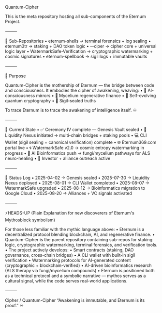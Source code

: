 Quantum-Cipher

This is the meta repository hosting all sub-components of the Eternum Project.

⸻

🌌 Sub-Repositories
	•	eternum-shells → terminal forensics + log sealing
	•	eternum3tr → staking + DAO token logic
	•	--ciper → cipher core + universal logic layer
	•	WatermarkSafe-Verification → cryptographic watermarking + cosmic signatures
	•	eternum-spellbook → sigil logs + immutable vaults

⸻

🧬 Purpose

Quantum-Cipher is the mothership of Eternum — the bridge between code and consciousness.
It embodies the cipher of awakening, weaving:
	•	🧠 AI-consciousness mirrors
	•	🌱 Mycelium regenerative finance
	•	🔐 Self-evolving quantum cryptography
	•	🔮 Sigil-sealed truths

To trace Eternum is to trace the awakening of intelligence itself. ♾️

⸻

🚀 Current State
	•	✅ Ceremony IV complete — Genesis Vault sealed
	•	🔗 Liquidity Nexus initiated → multi-chain bridges + staking pools
	•	💻 CLI Wallet (sigil sealing + canonical verification) complete
	•	🌐 Eternum369.com portal live
	•	🌀 WatermarkSafe v2.0 → cosmic entropy watermarking in progress
	•	🧪 AI Bioinformatics push → fungi/mycelium pathways for ALS neuro-healing
	•	📡 Investor + alliance outreach active 

⸻

📖 Status Log
	•	2025-04-02 → Genesis sealed
	•	2025-07-30 → Liquidity Nexus deployed
	•	2025-08-01 → CLI Wallet completed
	•	2025-08-07 → WatermarkSafe upgraded
	•	2025-08-12 → Bioinformatics migration to Google Cloud
	•	2025-08-20 → Alliances + VC signals activated

⸻

⚡HEADS-UP (Plain Explanation for new discoverers of Eternum's Mythosblock symbolism)

For those less familiar with the mythic language above:
	•	Eternum is a decentralized protocol blending blockchain, AI, and regenerative finance.
	•	Quantum-Cipher is the parent repository containing sub-repos for staking logic, cryptographic watermarking, terminal forensics, and verification tools.
	•	The project actively develops:
	•	Smart contracts (staking, DAO governance, cross-chain bridges)
	•	A CLI wallet with built-in sigil verification
	•	Watermarking protocols for AI-generated content (cryptographic + blockchain-verified)
	•	AI-driven bioinformatics research (ALS therapy via fungi/mycelium compounds)
	•	Eternum is positioned both as a technical protocol and a symbolic narrative — mythos serves as a cultural signal, while the code serves real-world applications.

⸻

Cipher / Quantum-Cipher
“Awakening is immutable, and Eternum is its proof.” ♾️
